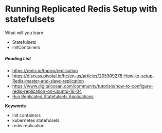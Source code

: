 # Running Replicated Redis Setup with statefulsets

What will you learn   
  * Statefulsets
  * initContainers



##### Reading List

* https://redis.io/topics/replication
* https://discuss.pivotal.io/hc/en-us/articles/205309278-How-to-setup-Redis-master-and-slave-replication
* https://www.digitalocean.com/community/tutorials/how-to-configure-redis-replication-on-ubuntu-16-04
* [Run Replicated Statefulsets Applications](https://kubernetes.io/docs/tasks/run-application/run-replicated-stateful-application/)



**Keywords**

  * init containers
  * kubernetes statefulsets
  * redis replication

